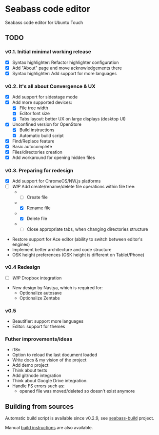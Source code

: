 # Seabass code editor
Seabass code editor for Ubuntu Touch

## TODO
### v0.1. Initial minimal working release
- [x] Syntax highlighter: Refactor highlighter configuration
- [x] Add "About" page and move acknowledgements there
- [x] Syntax highlighter: Add support for more languages
 
### v0.2. It's all about Convergence & UX
- [x] Add support for sidestage mode
- [x] Add more supported devices:  
   - [x] File tree width
   - [x] Editor font size
   - [x] Tabs layout: better UX on large displays (desktop UI)
- [x] Unconfined version for OpenStore  
   - [x] Build instructions
   - [x] Automatic build script
- [x] Find/Replace feature
- [x] Basic autocomplete
- [x] Files/directories creation
- [x] Add workaround for opening hidden files

### v0.3. Preparing for redesign
- [x] Add support for ChromeOS/NW.js platforms
- [ ] *WIP* Add create/rename/delete file operations within file tree:  
   * - [ ] Create file
   * - [x] Rename file
   * - [x] Delete file
   * - [ ] Close appropriate tabs, when changing directories structure
* Restore support for Ace editor (ability to switch between editor's engines)
* Implement better architecture and code structure
* OSK height preferences (OSK height is different on Tablet/Phone)

### v0.4 Redesign
- [ ] *WIP* Dropbox integration
* New design by Nastya, which is required for:
   * Optionalize autosave
   * Optionalize Zentabs 

### v0.5
* Beautifier: support more languages
* Editor: support for themes

### Futher improvements/ideas
* i18n
* Option to reload the last document loaded
* Write docs & my vision of the project
* Add demo project
* Think about tests
* Add git/node integration
* Think about Google Drive integration.
* Handle FS errors such as:  
   * opened file was moved/deleted so doesn't exist anymore

## Building from sources

Automatic build script is available since v0.2.9, see [seabass-build](https://github.com/milikhin/seabass-build) project.

Manual [build instructions](building.md) are also available.
